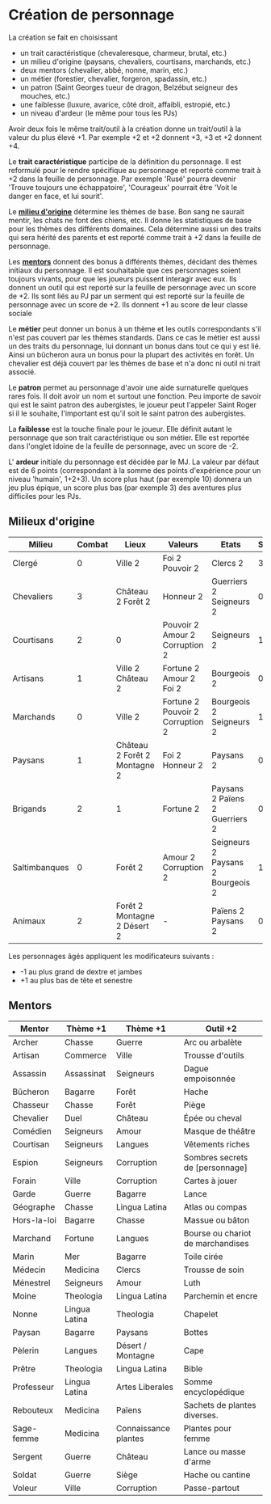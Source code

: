 # Création de personnage

La création se fait en choisissant

- un trait caractéristique (chevaleresque, charmeur, brutal, etc.)
- un milieu d'origine (paysans, chevaliers, courtisans, marchands, etc.)
- deux mentors (chevalier, abbé, nonne, marin, etc.)
- un métier (forestier, chevalier, forgeron, spadassin, etc.)
- un patron (Saint Georges tueur de dragon, Belzébut seigneur des mouches, etc.)
- une faiblesse (luxure, avarice, côté droit, affaibli, estropié, etc.)
- un niveau d'ardeur (le même pour tous les PJs)

Avoir deux fois le même trait/outil à la création donne un trait/outil à la valeur du plus élevé +1. Par exemple +2 et +2 donnent +3, +3 et +2 donnent +4.

Le **trait caractéristique** participe de la définition du personnage. Il est reformulé pour le rendre spécifique au personnage et reporté comme trait à +2 dans la feuille de personnage. Par exemple 'Rusé' pourra devenir 'Trouve toujours une échappatoire', 'Courageux' pourrait être 'Voit le danger en face, et lui sourit'.

Le [**milieu d'origine**](#milieux-d-origine) détermine les thèmes de base. Bon sang ne saurait mentir, les chats ne font des chiens, etc. Il donne les statistiques de base pour les thèmes des différents domaines. Cela détermine aussi un des traits qui sera hérité des parents et est reporté comme trait à +2 dans la feuille de personnage.

Les [**mentors**](#mentors) donnent des bonus à différents thèmes, décidant des thèmes initiaux du personnage. Il est souhaitable que ces personnages soient toujours vivants, pour que les joueurs puissent interagir avec eux. Ils donnent un outil qui est reporté sur la feuille de personnage avec un score de +2. Ils sont liés au PJ par un serment qui est reporté sur la feuille de personnage avec un score de +2. Ils donnent +1 au score de leur classe sociale

Le **métier** peut donner un bonus à un thème et les outils correspondants s'il n'est pas couvert par les thèmes standards. Dans ce cas le métier est aussi un des traits du personnage, lui donnant un bonus dans tout ce qui y est lié. Ainsi un bûcheron aura un bonus pour la plupart des activités en forêt. Un chevalier est déjà couvert par les thèmes de base et n'a donc ni outil ni trait associé.

Le **patron** permet au personnage d'avoir une aide surnaturelle quelques rares fois. Il doit avoir un nom et surtout une fonction. Peu importe de savoir qui est le saint patron des aubergistes, le joueur peut l'appeler Saint Roger si il le souhaite, l'important est qu'il soit le saint patron des aubergistes.

La **faiblesse** est la touche finale pour le joueur. Elle définit autant le personnage que son trait caractéristique ou son métier. Elle est reportée dans l'onglet idoine de la feuille de personnage, avec un score de -2.

L' **ardeur** initiale du personnage est décidée par le MJ. La valeur par défaut est de 6 points (correspondant à la somme des points d'expérience pour un niveau 'humain', 1+2+3). Un score plus haut (par exemple 10) donnera un jeu plus épique, un score plus bas (par exemple 3) des aventures plus difficiles pour les PJs.

## Milieux d'origine

| **Milieu** | **Combat** | **Lieux** | **Valeurs** | **Etats** | **Savoirs** | **Trait** |
| --- | --- | --- | --- | --- | --- | --- |
| Clergé | 0 | Ville 2 | Foi 2 Pouvoir 2 | Clercs 2 | 3 | Réfléchi |
| Chevaliers | 3 | Château 2 Forêt 2 | Honneur 2 | Guerriers 2 Seigneurs 2 | 0 | Brave |
| Courtisans | 2 | 0 | Pouvoir 2 Amour 2 Corruption 2 | Seigneurs 2 | 1 | Secret |
| Artisans | 1 | Ville 2 Château 2 | Fortune 2 Amour 2 Foi 2 | Bourgeois 2 | 0 | Adroit |
| Marchands | 0 | Ville 2 | Fortune 2 Pouvoir 2 Corruption 2 | Bourgeois 2 Seigneurs 2 | 1 | Hâbleur |
| Paysans | 1 | Château 2 Forêt 2 Montagne 2 | Foi 2 Honneur 2 | Paysans 2 | 0 | Travailleur |
| Brigands | 2 | 1 | Fortune 2 | Paysans 2 Païens 2 Guerriers 2 | 0 | Discret |
| Saltimbanques | 0 | Forêt 2 | Amour 2 Corruption 2 | Seigneurs 2 Paysans 2 Bourgeois 2 | 1 | Rusé |
| Animaux | 2 | Forêt 2 Montagne 2 Désert 2 | - | Païens 2 Paysans 2 | 0 | Sauvage |

Les personnages âgés appliquent les modificateurs suivants :

- -1 au plus grand de dextre et jambes
- +1 au plus bas de tête et senestre

## Mentors

| **Mentor** | **Thème +1** | **Thème +1** | **Outil +2** |
| --- | --- | --- | --- |
| Archer | Chasse | Guerre | Arc ou arbalète |
| Artisan | Commerce | Ville | Trousse d'outils |
| Assassin | Assassinat | Seigneurs | Dague empoisonnée |
| Bûcheron | Bagarre | Forêt | Hache |
| Chasseur | Chasse | Forêt | Piège |
| Chevalier | Duel | Château | Épée ou cheval |
| Comédien | Seigneurs | Amour | Masque de théâtre |
| Courtisan | Seigneurs | Langues | Vêtements riches |
| Espion | Seigneurs | Corruption | Sombres secrets de [personnage] |
| Forain | Ville | Corruption | Cartes à jouer |
| Garde | Guerre | Bagarre | Lance |
| Géographe | Chasse | Lingua Latina | Atlas ou compas |
| Hors-la-loi | Bagarre | Chasse | Massue ou bâton |
| Marchand | Fortune | Langues | Bourse ou chariot de marchandises |
| Marin | Mer | Bagarre | Toile cirée |
| Médecin | Medicina | Clercs | Trousse de soin |
| Ménestrel | Seigneurs | Amour | Luth |
| Moine | Theologia | Lingua Latina | Parchemin et encre |
| Nonne | Lingua Latina | Theologia | Chapelet |
| Paysan | Bagarre | Paysans | Bottes |
| Pèlerin | Langues | Désert / Montagne | Cape |
| Prêtre | Theologia | Lingua Latina | Bible |
| Professeur | Lingua Latina | Artes Liberales | Somme encyclopédique |
| Rebouteux | Medicina | Païens | Sachets de plantes diverses. |
| Sage-femme | Medicina | Connaissance plantes | Plantes pour femme |
| Sergent | Guerre | Château | Lance ou masse d'arme |
| Soldat | Guerre | Siège | Hache ou cantine |
| Voleur | Ville | Corruption | Passe-partout |
